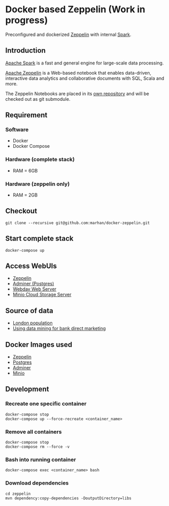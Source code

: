 # Docker based Zeppelin (Work in progress)

Preconfigured and dockerized [Zeppelin](https://zeppelin.apache.org/docs/0.8.1/setup/deployment/docker.html) with internal [Spark](http://spark.apache.org/docs/latest/index.html).

## Introduction

[Apache Spark](https://spark.apache.org) is a fast and general engine for large-scale data processing.

[Apache Zeppelin](http://zeppelin.apache.org/) is a Web-based notebook that enables data-driven, 
interactive data analytics and collaborative documents with SQL, Scala and more.

The Zeppelin Notebooks are placed in its [own repository](https://github.com/marhan/zeppelin-notebook-samples) and will be checked out as git submodule.

## Requirement

### Software
- Docker
- Docker Compose

### Hardware (complete stack)
- RAM = 6GB

### Hardware (zeppelin only)  
- RAM = 2GB

## Checkout

    git clone --recursive git@github.com:marhan/docker-zeppelin.git
    
## Start complete stack

    docker-compose up
    
## Access WebUIs

* [Zeppelin](http://localhost:10000) 
* [Adminer (Postgres)](http://localhost:10002) 
* [Webdav Web Server](http://localhost:10003) 
* [Minio Cloud Storage Server](http://localhost:10004) 

## Source of data

- [London population](https://github.com/datasets/london-population)
- [Using data mining for bank direct marketing](http://repositorium.sdum.uminho.pt/handle/1822/14838)
    
## Docker Images used

- [Zeppelin](https://hub.docker.com/r/apache/zeppelin)
- [Postgres](https://hub.docker.com/_/postgres)
- [Adminer](https://hub.docker.com/_/adminer/)
- [Minio](https://hub.docker.com/r/minio/minio/)

## Development

### Recreate one specific container

    docker-compose stop
    docker-compose up --force-recreate <container_name>
    
### Remove all containers

    docker-compose stop
    docker-compose rm --force -v
    
### Bash into running container

    docker-compose exec <container_name> bash
    
### Download dependencies

    cd zeppelin
    mvn dependency:copy-dependencies -DoutputDirectory=libs
